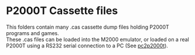 # P2000T Cassette files
This folders contain many .cas cassette dump files holding P2000T programs and games. \
These .cas files can be loaded into the M2000 emulator, or loaded on a real P2000T using a RS232 serial connection to a PC (See [pc2p2000t](/utilities/pc2p2000t)).
